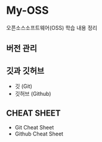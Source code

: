 # My-OSS
오픈소스소프트웨어(OSS) 학습 내용 정리

## 버전 관리



## 깃과 깃허브
- 깃 (Git)
- 깃허브 (Github)

## CHEAT SHEET
- Git Cheat Sheet
- Github Cheat Sheet
